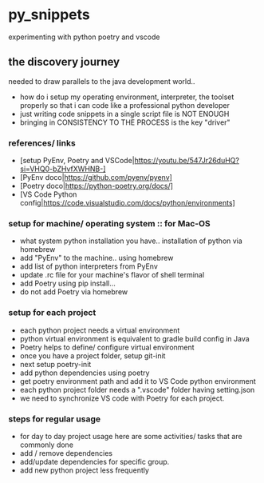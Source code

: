 # py_snippets
experimenting with python poetry and vscode


## the discovery journey
needed to draw parallels to the java development world.. 
* how do i setup my operating environment, interpreter, the toolset properly so that i can code like a professional python developer
* just writing code snippets in a single script file is NOT ENOUGH
* bringing in CONSISTENCY TO THE PROCESS is the key "driver"

### references/ links
* [setup PyEnv, Poetry and VSCode|https://youtu.be/547Jr26duHQ?si=VHQ0-bZHvfXWHNB-]
* [PyEnv doco|https://github.com/pyenv/pyenv]
* [Poetry doco|https://python-poetry.org/docs/]
* [VS Code Python config|https://code.visualstudio.com/docs/python/environments]

### setup for machine/ operating system :: for Mac-OS
* what system python installation you have.. installation of python via homebrew
* add "PyEnv" to the machine.. using homebrew 
* add list of python interpreters from PyEnv
* update .rc file for your machine's flavor of shell terminal
* add Poetry using pip install... 
* do not add Poetry via homebrew


### setup for each project
* each python project needs a virtual environment
* python virtual environment is equivalent to gradle build config in Java
* Poetry helps to define/ configure virtual environment
* once you have a project folder, setup git-init
* next setup poetry-init
* add python dependencies using poetry
* get poetry environment path and add it to VS Code python environment
* each python project folder needs a ".vscode" folder having setting.json
* we need to synchronize VS code with Poetry for each project.


### steps for regular usage
* for day to day project usage here are some activities/ tasks that are commonly done
* add / remove dependencies
* add/update dependencies for specific group.
* add new python project less frequently

